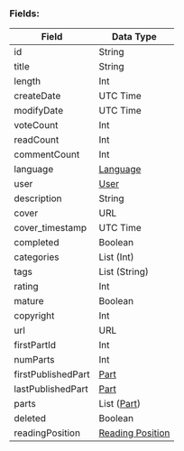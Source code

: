### Fields:

| Field | Data Type |
|-|-|
| id | String |
| title | String |
| length | Int |
| createDate | UTC Time |
| modifyDate | UTC Time |
| voteCount | Int |
| readCount | Int |
| commentCount | Int |
| language | [Language](./Language.md) |
| user | [User](./User.md) |
| description | String |
| cover | URL |
| cover_timestamp | UTC Time |
| completed | Boolean |
| categories | List (Int) |
| tags | List (String) |
| rating | Int |
| mature | Boolean |
| copyright | Int |
| url | URL |
| firstPartId | Int |
| numParts | Int |
| firstPublishedPart | [Part](./Part.md) |
| lastPublishedPart | [Part](./Part.md) |
| parts | List ([Part](./Part.md)) |
| deleted | Boolean |
| readingPosition | [Reading Position](./Reading_Position.md) |